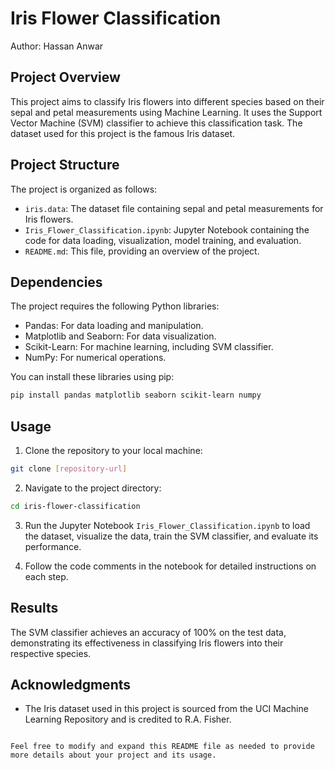 
# Iris Flower Classification

Author: Hassan Anwar


## Project Overview

This project aims to classify Iris flowers into different species based on their sepal and petal measurements using Machine Learning. It uses the Support Vector Machine (SVM) classifier to achieve this classification task. The dataset used for this project is the famous Iris dataset.

## Project Structure

The project is organized as follows:

- `iris.data`: The dataset file containing sepal and petal measurements for Iris flowers.
- `Iris_Flower_Classification.ipynb`: Jupyter Notebook containing the code for data loading, visualization, model training, and evaluation.
- `README.md`: This file, providing an overview of the project.

## Dependencies

The project requires the following Python libraries:

- Pandas: For data loading and manipulation.
- Matplotlib and Seaborn: For data visualization.
- Scikit-Learn: For machine learning, including SVM classifier.
- NumPy: For numerical operations.

You can install these libraries using pip:

```bash
pip install pandas matplotlib seaborn scikit-learn numpy
```

## Usage

1. Clone the repository to your local machine:

```bash
git clone [repository-url]
```

2. Navigate to the project directory:

```bash
cd iris-flower-classification
```

3. Run the Jupyter Notebook `Iris_Flower_Classification.ipynb` to load the dataset, visualize the data, train the SVM classifier, and evaluate its performance.

4. Follow the code comments in the notebook for detailed instructions on each step.

## Results

The SVM classifier achieves an accuracy of 100% on the test data, demonstrating its effectiveness in classifying Iris flowers into their respective species.



## Acknowledgments

- The Iris dataset used in this project is sourced from the UCI Machine Learning Repository and is credited to R.A. Fisher.
```

Feel free to modify and expand this README file as needed to provide more details about your project and its usage.
